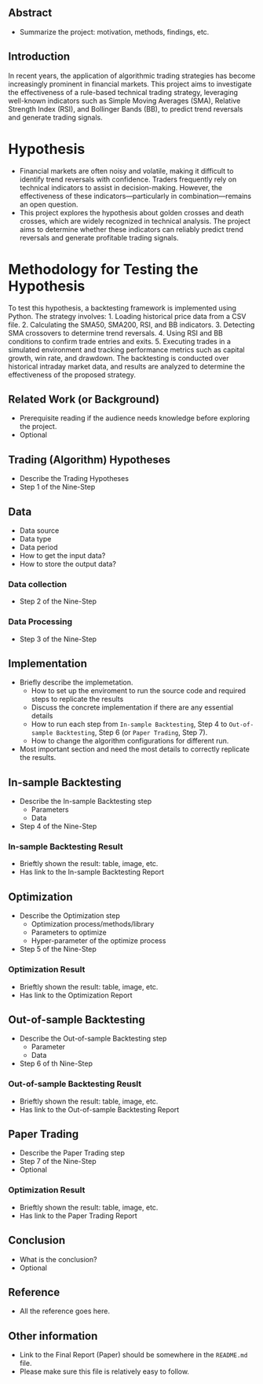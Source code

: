 ## Abstract
- Summarize the project: motivation, methods, findings, etc. 

## Introduction
In recent years, the application of algorithmic trading strategies has become increasingly prominent in financial markets. This project aims to investigate the effectiveness of a rule-based technical trading strategy, leveraging well-known indicators such as Simple Moving Averages (SMA), Relative Strength Index (RSI), and Bollinger Bands (BB), to predict trend reversals and generate trading signals.

# Hypothesis
- Financial markets are often noisy and volatile, making it difficult to identify trend reversals with confidence. Traders frequently rely on technical indicators to assist in decision-making. However, the effectiveness of these indicators—particularly in combination—remains an open question.
- This project explores the hypothesis about golden crosses and death crosses, which are widely recognized in technical analysis. The project aims to determine whether these indicators can reliably predict trend reversals and generate profitable trading signals.
# Methodology for Testing the Hypothesis
To test this hypothesis, a backtesting framework is implemented using Python. The strategy involves:
    1. Loading historical price data from a CSV file.
    2. Calculating the SMA50, SMA200, RSI, and BB indicators.
    3. Detecting SMA crossovers to determine trend reversals.
    4. Using RSI and BB conditions to confirm trade entries and exits.
    5. Executing trades in a simulated environment and tracking performance metrics such as capital growth, win rate, and drawdown.
The backtesting is conducted over historical intraday market data, and results are analyzed to determine the effectiveness of the proposed strategy.
## Related Work (or Background)
- Prerequisite reading if the audience needs knowledge before exploring the project.
- Optional

## Trading (Algorithm) Hypotheses
- Describe the Trading Hypotheses
- Step 1 of the Nine-Step

## Data
- Data source
- Data type
- Data period
- How to get the input data?
- How to store the output data?
### Data collection
- Step 2 of the Nine-Step
### Data Processing
- Step 3 of the Nine-Step

## Implementation
- Briefly describe the implemetation.
    - How to set up the enviroment to run the source code and required steps to replicate the results
    - Discuss the concrete implementation if there are any essential details
    - How to run each step from `In-sample Backtesting`, Step 4 to `Out-of-sample Backtesting`, Step 6 (or `Paper Trading`, Step 7).
    - How to change the algorithm configurations for different run.
- Most important section and need the most details to correctly replicate the results.

## In-sample Backtesting
- Describe the In-sample Backtesting step
    - Parameters
    - Data
- Step 4 of the Nine-Step
### In-sample Backtesting Result
- Brieftly shown the result: table, image, etc.
- Has link to the In-sample Backtesting Report

## Optimization
- Describe the Optimization step
    - Optimization process/methods/library
    - Parameters to optimize
    - Hyper-parameter of the optimize process
- Step 5 of the Nine-Step
### Optimization Result
- Brieftly shown the result: table, image, etc.
- Has link to the Optimization Report

## Out-of-sample Backtesting
- Describe the Out-of-sample Backtesting step
    - Parameter
    - Data
- Step 6 of th Nine-Step
### Out-of-sample Backtesting Reuslt
- Brieftly shown the result: table, image, etc.
- Has link to the Out-of-sample Backtesting Report

## Paper Trading
- Describe the Paper Trading step
- Step 7 of the Nine-Step
- Optional
### Optimization Result
- Brieftly shown the result: table, image, etc.
- Has link to the Paper Trading Report


## Conclusion
- What is the conclusion?
- Optional

## Reference
- All the reference goes here.

## Other information
- Link to the Final Report (Paper) should be somewhere in the `README.md` file.
- Please make sure this file is relatively easy to follow.
